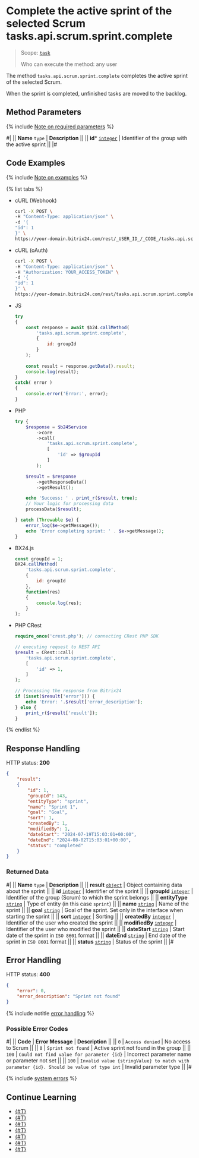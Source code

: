 # Complete the active sprint of the selected Scrum tasks.api.scrum.sprint.complete

> Scope: [`task`](../../../scopes/permissions.md)
>
> Who can execute the method: any user

The method `tasks.api.scrum.sprint.complete` completes the active sprint of the selected Scrum.

When the sprint is completed, unfinished tasks are moved to the backlog.

## Method Parameters

{% include [Note on required parameters](../../../../_includes/required.md) %}

#|
|| **Name**
`type` | **Description** ||
|| **id***
[`integer`](../../../data-types.md) | Identifier of the group with the active sprint ||
|#

## Code Examples

{% include [Note on examples](../../../../_includes/examples.md) %}

{% list tabs %}

- cURL (Webhook)

    ```bash
    curl -X POST \
    -H "Content-Type: application/json" \
    -d '{
    "id": 1
    }' \
    https://your-domain.bitrix24.com/rest/_USER_ID_/_CODE_/tasks.api.scrum.sprint.complete
    ```

- cURL (oAuth)

    ```bash
    curl -X POST \
    -H "Content-Type: application/json" \
    -H "Authorization: YOUR_ACCESS_TOKEN" \
    -d '{
    "id": 1
    }' \
    https://your-domain.bitrix24.com/rest/tasks.api.scrum.sprint.complete
    ```

- JS

    ```js
    try
    {
    	const response = await $b24.callMethod(
    		'tasks.api.scrum.sprint.complete',
    		{
    			id: groupId
    		}
    	);
    	
    	const result = response.getData().result;
    	console.log(result);
    }
    catch( error )
    {
    	console.error('Error:', error);
    }
    ```

- PHP

    ```php
    try {
        $response = $b24Service
            ->core
            ->call(
                'tasks.api.scrum.sprint.complete',
                [
                    'id' => $groupId
                ]
            );
    
        $result = $response
            ->getResponseData()
            ->getResult();
    
        echo 'Success: ' . print_r($result, true);
        // Your logic for processing data
        processData($result);
    
    } catch (Throwable $e) {
        error_log($e->getMessage());
        echo 'Error completing sprint: ' . $e->getMessage();
    }
    ```

- BX24.js

    ```js
    const groupId = 1;
    BX24.callMethod(
        'tasks.api.scrum.sprint.complete',
        {
            id: groupId
        },
        function(res)
        {
            console.log(res);
        }
    );
    ```

- PHP CRest

    ```php
    require_once('crest.php'); // connecting CRest PHP SDK

    // executing request to REST API
    $result = CRest::call(
        'tasks.api.scrum.sprint.complete',
        [
            'id' => 1,
        ]
    );

    // Processing the response from Bitrix24
    if (isset($result['error'])) {
        echo 'Error: '.$result['error_description'];
    } else {
        print_r($result['result']);
    }
    ```

{% endlist %}

## Response Handling

HTTP status: **200**

```json
{
    "result":
    {
        "id": 1,
        "groupId": 143,
        "entityType": "sprint",
        "name": "Sprint 1",
        "goal": "Goal",
        "sort": 1,
        "createdBy": 1,
        "modifiedBy": 1,
        "dateStart": "2024-07-19T15:03:01+00:00",
        "dateEnd": "2024-08-02T15:03:01+00:00",
        "status": "completed"
    }
}
```

### Returned Data

#|
|| **Name**
`type` | **Description** ||
|| **result** 
[`object`](../../../data-types.md) | Object containing data about the sprint ||
|| **id** 
[`integer`](../../../data-types.md) | Identifier of the sprint ||
|| **groupId** 
[`integer`](../../../data-types.md) | Identifier of the group (Scrum) to which the sprint belongs ||
|| **entityType** 
[`string`](../../../data-types.md) | Type of entity (in this case `sprint`) ||
|| **name** 
[`string`](../../../data-types.md) | Name of the sprint ||
|| **goal** 
[`string`](../../../data-types.md) | Goal of the sprint. Set only in the interface when starting the sprint ||
|| **sort** 
[`integer`](../../../data-types.md) | Sorting ||
|| **createdBy** 
[`integer`](../../../data-types.md) | Identifier of the user who created the sprint ||
|| **modifiedBy** 
[`integer`](../../../data-types.md) | Identifier of the user who modified the sprint ||
|| **dateStart** 
[`string`](../../../data-types.md) | Start date of the sprint in `ISO 8601` format ||
|| **dateEnd** 
[`string`](../../../data-types.md) | End date of the sprint in `ISO 8601` format ||
|| **status** 
[`string`](../../../data-types.md) | Status of the sprint ||
|#

## Error Handling

HTTP status: **400**

```json
{
    "error": 0,
    "error_description": "Sprint not found"
}
```

{% include notitle [error handling](../../../../_includes/error-info.md) %}

### Possible Error Codes

#|
|| **Code** | **Error Message** | **Description** ||
|| `0` | `Access denied` | No access to Scrum ||
|| `0` | `Sprint not found` | Active sprint not found in the group ||
|| `100` | `Could not find value for parameter {id}` | Incorrect parameter name or parameter not set ||
|| `100` | `Invalid value {stringValue} to match with parameter {id}. Should be value of type int` | Invalid parameter type ||
|#

{% include [system errors](../../../../_includes/system-errors.md) %}

## Continue Learning

- [{#T}](./tasks-api-scrum-sprint-add.md)
- [{#T}](./tasks-api-scrum-sprint-update.md)
- [{#T}](./tasks-api-scrum-sprint-start.md)
- [{#T}](./tasks-api-scrum-sprint-get.md)
- [{#T}](./tasks-api-scrum-sprint-list.md)
- [{#T}](./tasks-api-scrum-sprint-delete.md)
- [{#T}](./tasks-api-scrum-sprint-get-fields.md)